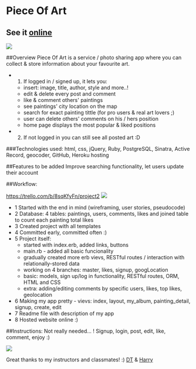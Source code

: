 # Piece Of Art

## See it [online](https://github.com/magdalenabialon)
![](http://1.bp.blogspot.com/-E_KisiFqhKw/U017Gz3InjI/AAAAAAAABY8/cPo3foI-NHU/s1600/275225_Papel-de-Parede-O-Nascimento-de-Venus-Botticelli_1920x1080.jpg)


##Overview
Piece Of Art is a service / photo sharing app where you can collect & store information about your favourite art.

- 1. If logged in / signed up, it lets you:
   - insert: image, title, author, style and more..!
   - edit & delete every post and comment
   - like & comment others' paintings
   - see paintings' city location on the map
   - search for exact painting tittle (for pro users & real art lovers ;)
   - user can delete others' comments on his / hers position
   - home page displays the most popular & liked positions
- 2. If not logged in you can still see all posted art :D


###Technologies used:
html, css, jQuery, Ruby, PostgreSQL, Sinatra, Active Record, geocoder, GitHub, Heroku hosting

##Features to be added
Improve searching functionality, let users update their account


##Workflow:

https://trello.com/b/8sqKfyFn/project2
![](https://trello-attachments.s3.amazonaws.com/57a3eedcceaa0e1d950593fa/2048x2732/22fa3fb6dd94552c357660f26e76c081/image1.PNG)

- 1 Started with the end in mind (wireframing, user stories, pseudocode)
- 2 Database: 4 tables: paintings, users, comments, likes and joined table to count each painting total likes
- 3 Created project with all templates
- 4 Committed early, committed often :)
- 5 Project itself:
    - started with index.erb, added links, buttons
    - main.rb - added all basic funcionality
    - gradually created more erb vievs, RESTful routes / interaction with relationally-stored data
    - working on 4 branches: master, likes, signup, googLocation
    - basic: models, sign up/log in functionality, RESTful routes, ORM, HTML and CSS
    - extra: adding/editing comments by specific users, likes, top likes, geolocation
- 6 Making my app pretty - vievs: index, layout, my_album, painting_detail, signup, create, edit
- 7 Readme file with description of my app
- 8 Hosted website online :)



##Instructions: Not really needed... !
Signup, login, post, edit, like, comment, enjoy :)

![](http://www.symmetrymagazine.org/sites/default/files/styles/2015_hero/public/images/standard/Louvre_pyramid-s_0.jpg?itok=yrVkzT7J)

Great thanks to my instructors and classmates! :)
[DT](https://github.com/epoch) & [Harry](https://github.com/HMAN1911)
